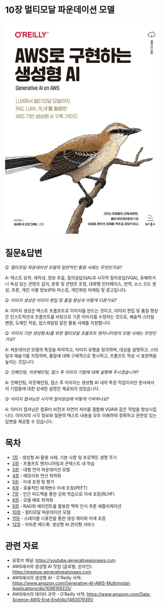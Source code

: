 # 10장 멀티모달 파운데이션 모델
[![](../img/gaia_book_cover_sm.png)](https://www.amazon.com/Generative-AI-AWS-Multimodal-Applications/dp/1098159225/)

# 질문&답변
_Q: 멀티모달 파운데이션 모델의 일반적인 활용 사례는 무엇인가요?_

A: 텍스트 요약, 재작성, 정보 추출, 질의응답(QA)과 시각적 질의응답(VQA), 유해하거나 독성 있는 콘텐츠 감지, 분류 및 콘텐츠 조정, 대화형 인터페이스, 번역, 소스 코드 생성, 추론, 개인 식별 정보(PII) 마스킹, 개인화된 마케팅 및 광고입니다.

_Q: 이미지 생성은 이미지 편집 및 품질 향상과 어떻게 다른가요?_

A: 이미지 생성은 텍스트 프롬프트로 이미지를 만드는 것이고, 이미지 편집 및 품질 향상은 인스트럭션과 프롬프트를 바탕으로 기존 이미지를 수정하는 것으로, 예술적 스타일 변환, 도메인 적응, 업스케일링 같은 활용 사례를 지원합니다.

_Q: 이미지 기반 생성형 AI를 위한 멀티모달 프롬프트 엔지니어링의 모범 사례는 무엇인가요?_

A: 파운데이션 모델의 특징을 파악하고, 이미지 유형을 정의하며, 대상을 설명하고, 스타일과 예술가를 지정하며, 품질에 대해 구체적으로 명시하고, 프롬프트 작성 시 표현력을 높이는 것입니다.

_Q: 인페인팅, 아웃페인팅, 뎁스 투 이미지 기법에 대해 설명해 주시겠습니까?_

A: 인페인팅, 아웃페인팅, 뎁스 투 이미지는 생성형 AI 내의 특정 작업이지만 문서에서 이 기법들에 대한 상세한 설명은 제공되지 않았습니다.

_Q: 이미지 캡셔닝은 시각적 질의응답에 어떻게 기여하나요?_

A: 이미지 캡셔닝은 컴퓨터 비전과 자연어 처리를 결합해 VQA와 같은 작업을 향상시킵니다. 이미지의 시각 정보와 질문의 텍스트 내용을 모두 이해하여 정확하고 관련성 있는 답변을 제공할 수 있습니다.

# 목차
* [1장](/01_intro) - 생성형 AI 활용 사례, 기본 사항 및 프로젝트 생명 주기
* [2장](/02_prompt) - 프롬프트 엔지니어링과 콘텍스트 내 학습
* [3장](/03_foundation) - 대형 언어 파운데이션 모델
* [4장](/04_optimize) - 메모리와 연산 최적화
* [5장](/05_finetune) - 미세 조정 및 평가
* [6장](/06_peft) - 효율적인 매개변수 미세 조정(PEFT)
* [7장](/07_rlhf) - 인간 피드백을 통한 강화 학습으로 미세 조정(RLHF)
* [8장](/08_deploy) - 모델 배포 최적화
* [9장](/09_rag) - RAG와 에이전트를 활용한 맥락 인식 추론 애플리케이션
* [10장](/10_multimodal) - 멀티모달 파운데이션 모델
* [11장](/11_diffusers) - 스테이블 디퓨전을 통한 생성 제어와 미세 조정
* [12장](/12_bedrock) - 아마존 베드록: 생성형 AI 관리형 서비스

# 관련 자료
* 유튜브 채널: https://youtube.generativeaionaws.com
* AWS에서의 생성형 AI 밋업 (글로벌, 온라인): https://meetup.generativeaionaws.com
* AWS에서의 생성형 AI - O'Reilly 서적: https://www.amazon.com/Generative-AI-AWS-Multimodal-Applications/dp/1098159225/
* AWS에서의 데이터 과학 - O'Reilly 서적: https://www.amazon.com/Data-Science-AWS-End-End/dp/1492079391/
